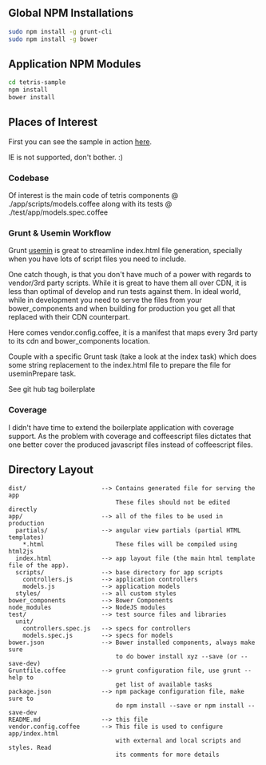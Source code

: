 ## Global NPM Installations

```sh
sudo npm install -g grunt-cli
sudo npm install -g bower
```

## Application NPM Modules

```sh
cd tetris-sample
npm install
bower install
```

## Places of Interest

First you can see the sample in action 
[here](https://s3.amazonaws.com/static.kotobkhana.com/tetris-sample/index.html).

IE is not supported, don't bother. :)

### Codebase

Of interest is the main code of tetris components @ ./app/scripts/models.coffee
along with its tests @ ./test/app/models.spec.coffee

### Grunt & Usemin Workflow

Grunt [usemin](https://github.com/yeoman/grunt-usemin) is great to streamline index.html
file generation, specially when you have lots of script files you need to include.

One catch though, is that you don't have much of a power with regards to 
vendor/3rd party scripts. While it is great to have them all over CDN, it is less
than optimal of develop and run tests against them. In ideal world, while in
development you need to serve the files from your bower_components and when 
building for production you get all that replaced with their CDN counterpart.

Here comes vendor.config.coffee, it is a manifest that maps every 3rd party to 
its cdn and bower_components location.

Couple with a specific Grunt task (take a look at the index task) which does some
string replacement to the index.html file to prepare the file for useminPrepare
task.

See git hub tag boilerplate

### Coverage

I didn't have time to extend the boilerplate application with coverage support.
As the problem with coverage and coffeescript files dictates that one better 
cover the produced javascript files instead of coffeescript files.

## Directory Layout

    dist/                     --> Contains generated file for serving the app
                                  These files should not be edited directly
    app/                      --> all of the files to be used in production
      partials/               --> angular view partials (partial HTML templates)
        *.html                    These files will be compiled using html2js
      index.html              --> app layout file (the main html template file of the app).
      scripts/                --> base directory for app scripts
        controllers.js        --> application controllers
        models.js             --> application models
      styles/                 --> all custom styles
    bower_components          --> Bower Components
    node_modules              --> NodeJS modules
    test/                     --> test source files and libraries
      unit/
        controllers.spec.js   --> specs for controllers
        models.spec.js        --> specs for models
    bower.json                --> Bower installed components, always make sure
                                  to do bower install xyz --save (or --save-dev)
    Gruntfile.coffee          --> grunt configuration file, use grunt --help to 
                                  get list of available tasks
    package.json              --> npm package configuration file, make sure to
                                  do npm install --save or npm install --save-dev
    README.md                 --> this file
    vendor.config.coffee      --> This file is used to configure app/index.html
                                  with external and local scripts and styles. Read
                                  its comments for more details
